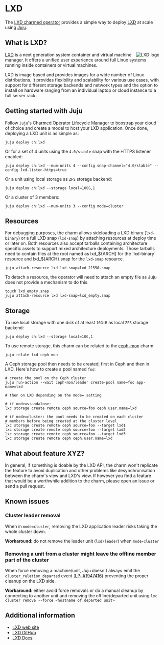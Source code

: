 # LXD

The [LXD charmed operator](https://github.com/canonical/charm-lxd) provides a simple way to deploy [LXD](https://linuxcontainers.org/lxd/) at scale using [Juju](https://jaas.ai/).

## What is LXD?

<img align="right" alt="LXD logo" src="https://linuxcontainers.org/static/img/containers.svg">

[LXD](https://linuxcontainers.org/lxd/introduction/) is a next generation system container and virtual machine manager. It offers a unified user experience around full Linux systems running inside containers or virtual machines.

LXD is image based and provides images for a wide number of Linux distributions. It provides flexibility and scalability for various use cases, with support for different storage backends and network types and the option to install on hardware ranging from an individual laptop or cloud instance to a full server rack.

## Getting started with Juju

Follow `Juju`'s [Charmed Operator Lifecycle Manager](https://juju.is/docs/olm) to boostrap your cloud of choice and create a model to host your LXD application. Once done, deploying a LXD unit is as simple as:

```shell
juju deploy ch:lxd
```

Or for a set of 4 units using the `4.0/stable` snap with the HTTPS listener enabled:

```shell
juju deploy ch:lxd --num-units 4 --config snap-channel="4.0/stable" --config lxd-listen-https=true
```

Or a unit using local storage as `ZFS` storage backend:

```shell
juju deploy ch:lxd --storage local=100G,1
```

Or a cluster of 3 members:

```shell
juju deploy ch:lxd --num-units 3 --config mode=cluster
```

## Resources

For debugging purposes, the charm allows sideloading a LXD binary (`lxd-binary`) or a full LXD snap (`lxd-snap`) by attaching resources at deploy time or later on. Both resources also accept tarballs containing architecture specific assets to support mixed architecture deployments. Those tarballs need to contain files at the root named as lxd_${ARCH} for the `lxd-binary` resource and lxd_${ARCH}.snap for the `lxd-snap` resource.

```shell
juju attach-resource lxd lxd-snap=lxd_21550.snap
```

To detach a resource, the operator will need to attach an empty file as Juju does not provide a mechanism to do this.

```shell
touch lxd_empty.snap
juju attach-resource lxd lxd-snap=lxd_empty.snap
```

## Storage

To use local storage with one disk of at least `10GiB` as local `ZFS` storage backend:

```shell
juju deploy ch:lxd --storage local=10G,1
```

To use remote storage, this charm can be related to the [ceph-mon](https://charmhub.io/ceph-mon) charm:

```shell
juju relate lxd ceph-mon
```

A Ceph storage pool then needs to be created, first in Ceph and then in LXD. Here's how to create a pool named `foo`:

```shell
# create the pool on the Ceph cluster
juju run-action --wait ceph-mon/leader create-pool name=foo app-name=lxd

# then on LXD depending on the mode= setting

# if mode=standalone:
lxc storage create remote ceph source=foo ceph.user.name=lxd

# if mode=cluster: the pool needs to be created on each cluster
# members before being created at the cluster level
lxc storage create remote ceph source=foo --target lxd1
lxc storage create remote ceph source=foo --target lxd2
lxc storage create remote ceph source=foo --target lxd3
lxc storage create remote ceph ceph.user.name=lxd
```

## What about feature XYZ?

In general, if something is doable by the LXD API, the charm won't replicate the feature to avoid duplication and other problems like desynchronisation between the charm's view and LXD's view. If however you find a feature that would be a worthwhile addition to the charm, please open an issue or send a pull request.

## Known issues

### Cluster leader removal

When in `mode=cluster`, removing the LXD application leader risks taking the whole cluster down.

**Workaround**: do not remove the leader unit (`lxd/leader`) when `mode=cluster`

### Removing a unit from a cluster might leave the offline member part of the cluster

When force removing a machine/unit, Juju doesn't always emit the `cluster_relation_departed` event ([LP: #1947416](https://bugs.launchpad.net/bugs/1947416)) preventing the proper cleanup on the LXD side.

**Workaround**: either avoid force removals or do a manual cleanup by connecting to another unit and removing the offline/departed unit using `lxc cluster remove --force <hostname of departed unit>`

## Additional information

- [LXD web site](https://linuxcontainers.org/lxd/)
- [LXD GitHub](https://github.com/lxc/lxd/)
- [LXD Docs](https://linuxcontainers.org/lxd/docs/master/)
